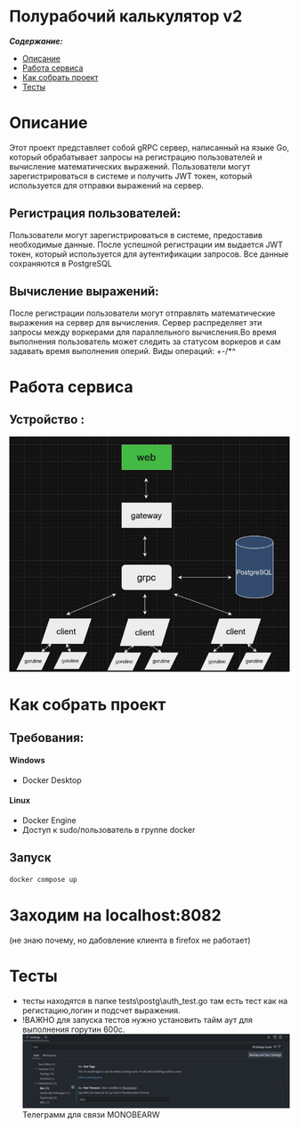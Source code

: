 Полурабочий калькулятор v2
==============



***Содержание:***
- [Описание](#Introduction)
- [Работа сервиса](#Preparing)
- [Как собрать проект](#assembly)
- [Тесты](#Test)



# Описание <a name="Introduction"></a>
Этот проект представляет собой gRPC сервер, написанный на языке Go, который обрабатывает запросы на регистрацию пользователей и вычисление математических выражений. Пользователи могут зарегистрироваться в системе и получить JWT токен, который используется для отправки выражений на  сервер.

## Регистрация пользователей: 
Пользователи могут зарегистрироваться в системе, предоставив необходимые данные. После успешной регистрации им выдается JWT токен, который используется для аутентификации запросов. Все данные сохраняются в PostgreSQL
## Вычисление выражений:
После регистрации пользователи могут отправлять математические выражения на сервер для вычисления. Сервер распределяет эти запросы между воркерами для параллельного вычисления.Во время выполнения пользователь  может следить за статусом воркеров и сам задавать время выполнения оперий. Виды операций: +-/*^ 
# Работа сервиса<a name="Preparing"></a>
## Устройство : 
 
  

![struct](art/graph.jpg "Структура")





# Как собрать проект <a name="assembly"></a>

## Требования:
#### Windows
- Docker Desktop
#### Linux
- Docker Engine
- Доступ к sudo/пользователь в группе docker
## Запуск

```bash
docker compose up
```

# Заходим на  localhost:8082
  (не знаю почему, но дабовление клиента в firefox не работает)
 

# Тесты <a name="Test"></a> 
- тесты находятся в папке tests\postg\auth_test.go там есть тест как на регистацию,логин и подсчет выражения.
- !ВАЖНО для запуска тестов нужно установить тайм аут для выполнения горутин 600с.
 ![test](art/test.jpg "тест")
Телеграмм для связи MONOBEARW

